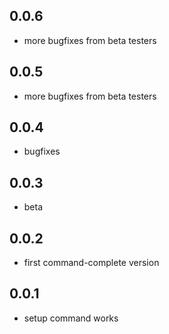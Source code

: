 ## 0.0.6

* more bugfixes from beta testers

## 0.0.5

* more bugfixes from beta testers

## 0.0.4

* bugfixes

## 0.0.3

* beta

## 0.0.2

* first command-complete version

## 0.0.1

* setup command works